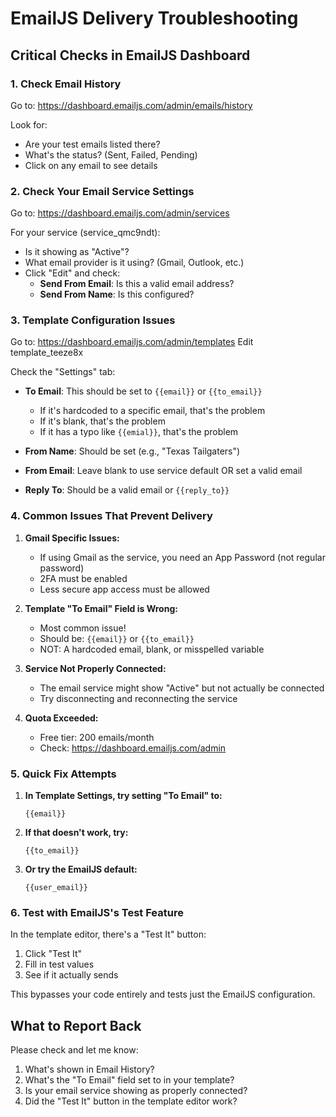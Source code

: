 # EmailJS Delivery Troubleshooting

## Critical Checks in EmailJS Dashboard

### 1. Check Email History
Go to: https://dashboard.emailjs.com/admin/emails/history

Look for:
- Are your test emails listed there?
- What's the status? (Sent, Failed, Pending)
- Click on any email to see details

### 2. Check Your Email Service Settings
Go to: https://dashboard.emailjs.com/admin/services

For your service (service_qmc9ndt):
- Is it showing as "Active"?
- What email provider is it using? (Gmail, Outlook, etc.)
- Click "Edit" and check:
  - **Send From Email**: Is this a valid email address?
  - **Send From Name**: Is this configured?

### 3. Template Configuration Issues
Go to: https://dashboard.emailjs.com/admin/templates
Edit template_teeze8x

Check the "Settings" tab:
- **To Email**: This should be set to `{{email}}` or `{{to_email}}`
  - If it's hardcoded to a specific email, that's the problem
  - If it's blank, that's the problem
  - If it has a typo like `{{emial}}`, that's the problem

- **From Name**: Should be set (e.g., "Texas Tailgaters")
- **From Email**: Leave blank to use service default OR set a valid email
- **Reply To**: Should be a valid email or `{{reply_to}}`

### 4. Common Issues That Prevent Delivery

1. **Gmail Specific Issues:**
   - If using Gmail as the service, you need an App Password (not regular password)
   - 2FA must be enabled
   - Less secure app access must be allowed

2. **Template "To Email" Field is Wrong:**
   - Most common issue!
   - Should be: `{{email}}` or `{{to_email}}`
   - NOT: A hardcoded email, blank, or misspelled variable

3. **Service Not Properly Connected:**
   - The email service might show "Active" but not actually be connected
   - Try disconnecting and reconnecting the service

4. **Quota Exceeded:**
   - Free tier: 200 emails/month
   - Check: https://dashboard.emailjs.com/admin

### 5. Quick Fix Attempts

1. **In Template Settings, try setting "To Email" to:**
   ```
   {{email}}
   ```

2. **If that doesn't work, try:**
   ```
   {{to_email}}
   ```

3. **Or try the EmailJS default:**
   ```
   {{user_email}}
   ```

### 6. Test with EmailJS's Test Feature

In the template editor, there's a "Test It" button:
1. Click "Test It"
2. Fill in test values
3. See if it actually sends

This bypasses your code entirely and tests just the EmailJS configuration.

## What to Report Back

Please check and let me know:
1. What's shown in Email History?
2. What's the "To Email" field set to in your template?
3. Is your email service showing as properly connected?
4. Did the "Test It" button in the template editor work?
